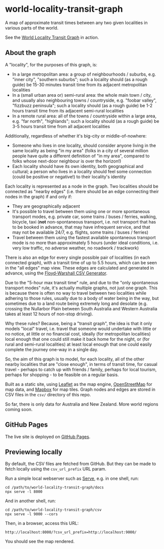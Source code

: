 # world-locality-transit-graph

A map of approximate transit times between any two given localities in various parts of
the world.

See the [World Locality Transit Graph](https://jaza.github.io/world-locality-transit-graph/)
in action.

## About the graph

A "locality", for the purposes of this graph, is:

- In a large metropolitan area: a group of neighbourhoods / suburbs, e.g. "inner city",
  "southern suburbs"; such a locality should (as a rough guide) be 15-30 minutes transit
  time from its adjacent metropolitan localities
- In a (small urban area or) semi-rural area: the whole main town / city, and usually
  also neighbouring towns / countryside, e.g. "foobar valley", "fizzbuzz peninsula";
  such a locality should (as a rough guide) be 1-2 hours transit time from its adjacent
  semi-rural localities
- In a remote rural area: all of the towns / countryside within a large area, e.g.
  "far north", "highlands"; such a locality should (as a rough guide) be 3-5 hours
  transit time from all adjacent localities

Additionally, regardless of whether it's big-city or middle-of-nowhere:

- Someone who lives in one locality, should consider anyone living in the same locality
  as being "in my area" (folks in a city of several million people have quite a
  different definition of "in my area", compared to folks whose next-door neighbour is
  over the horizon!)
- Each locality should have its own identity, both geographical and cultural; a person
  who lives in a locality should feel some connection (could be positive or negative!)
  to their locality's identity

Each locality is represented as a node in the graph. Two localities should be connected
as "nearby edges" (i.e. there should be an edge connecting their nodes in the graph) if
and only if:

- They are geographically adjacent
- It's possible to travel between them using one or more spontaneous transport modes,
  e.g. private car, some trains / buses / ferries, walking, bicycle, taxi (**not**
  non-spontaneous transport, i.e. not transport that has to be booked in advance, that
  may have infrequent service, and that may not be available 24/7, e.g. flights, some
  trains / buses / ferries)
- Travel between them using the fastest available spontaneous transport mode is no more
  than approximately 5 hours (under ideal conditions, i.e. very low traffic, no adverse
  weather, no roadwork / trackwork)

There is also an edge for every single possible pair of localities (in each connected
graph), with a transit time of up to 5.5 hours, which can be seen in the "all edges" map
view. These edges are calculated and generated in advance, using the
[Floyd-Warshall CSV Generator](https://github.com/Jaza/floyd-warshall-csv-generator).

Due to the "5-hour max transit time" rule, and due to the "only spontaneous transport
modes" rule, it's actually multiple graphs, not just one graph. This is because there
is often no way to travel between two localities while adhering to those rules,
usually due to a body of water being in the way, but sometimes due to a land route
being extremely long and desolate (e.g. crossing the Nullarbor Plain between South
Australia and Western Australia takes at least 12 hours of non-stop driving).

Why these rules? Because, being a "transit graph", the idea is that it only models
"local" travel, i.e. travel that someone would undertake with little or no notice,
at little or no financial cost, ideally (for metropolitan localities) local enough that
one could still make it back home for the night, or (for rural and semi-rural
localities) at least local enough that one could easily complete the journey one-way in
a single day.

So, the aim of this graph is to model, for each locality, all of the other nearby
localities that are "close enough", in terms of transit time, for casual travel -
perhaps to catch up with friends / family, perhaps for local tourism, perhaps for
shopping - to be feasible on a regular basis.

Built as a static site, using [Leaflet](https://leafletjs.com/) as the map engine,
[OpenStreetMap](https://www.openstreetmap.org/) for map data, and
[Mapbox](https://www.mapbox.com/) for map tiles. Graph nodes and edges are stored in
CSV files in the `csv/` directory of this repo.

So far, there is only data for Australia and New Zealand. More world regions coming soon.

## GitHub Pages

The live site is deployed on [GitHub Pages](https://pages.github.com/).

## Previewing locally

By default, the CSV files are fetched from GitHub. But they can be made to fetch locally
using the `csv_url_prefix` URL param.

Run a simple local webserver such as [Serve](https://github.com/vercel/serve), e.g. in
one shell, run:

    cd /path/to/world-locality-transit-graph/docs
    npx serve -l 8000

And in another shell, run:

    cd /path/to/world-locality-transit-graph/csv
    npx serve -l 9000 --cors

Then, in a browser, access this URL:

    http://localhost:8000/?csv_url_prefix=http://localhost:9000/

You should see the map rendered.
